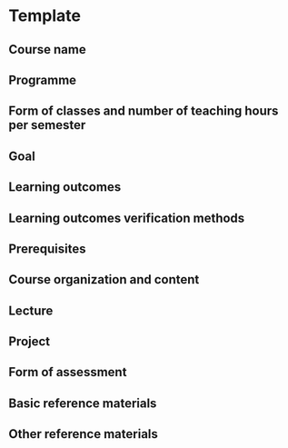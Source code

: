 # Template

## Course name

## Programme

## Form of classes and number of teaching hours per semester

## Goal

## Learning outcomes

## Learning outcomes verification methods

## Prerequisites

## Course organization and content

## Lecture

## Project

## Form of assessment

## Basic reference materials

## Other reference materials
